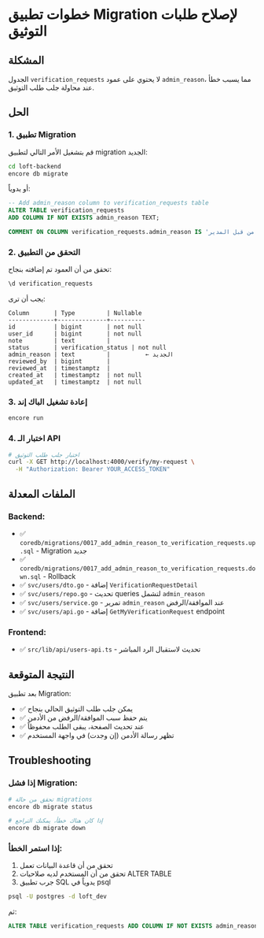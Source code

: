 # خطوات تطبيق Migration لإصلاح طلبات التوثيق

## المشكلة
الجدول `verification_requests` لا يحتوي على عمود `admin_reason`، مما يسبب خطأ عند محاولة جلب طلب التوثيق.

## الحل

### 1. تطبيق Migration
قم بتشغيل الأمر التالي لتطبيق migration الجديد:

```bash
cd loft-backend
encore db migrate
```

أو يدوياً:

```sql
-- Add admin_reason column to verification_requests table
ALTER TABLE verification_requests 
ADD COLUMN IF NOT EXISTS admin_reason TEXT;

COMMENT ON COLUMN verification_requests.admin_reason IS 'سبب الموافقة أو الرفض من قبل المدير';
```

### 2. التحقق من التطبيق
تحقق من أن العمود تم إضافته بنجاح:

```sql
\d verification_requests
```

يجب أن ترى:
```
Column       | Type         | Nullable
-------------+--------------+----------
id           | bigint       | not null
user_id      | bigint       | not null
note         | text         |
status       | verification_status | not null
admin_reason | text         |          ← الجديد
reviewed_by  | bigint       |
reviewed_at  | timestamptz  |
created_at   | timestamptz  | not null
updated_at   | timestamptz  | not null
```

### 3. إعادة تشغيل الباك إند

```bash
encore run
```

### 4. اختبار الـ API

```bash
# اختبار جلب طلب التوثيق
curl -X GET http://localhost:4000/verify/my-request \
  -H "Authorization: Bearer YOUR_ACCESS_TOKEN"
```

## الملفات المعدلة

### Backend:
- ✅ `coredb/migrations/0017_add_admin_reason_to_verification_requests.up.sql` - Migration جديد
- ✅ `coredb/migrations/0017_add_admin_reason_to_verification_requests.down.sql` - Rollback
- ✅ `svc/users/dto.go` - إضافة `VerificationRequestDetail`
- ✅ `svc/users/repo.go` - تحديث queries لتشمل `admin_reason`
- ✅ `svc/users/service.go` - تمرير `admin_reason` عند الموافقة/الرفض
- ✅ `svc/users/api.go` - إضافة `GetMyVerificationRequest` endpoint

### Frontend:
- ✅ `src/lib/api/users-api.ts` - تحديث لاستقبال الرد المباشر

## النتيجة المتوقعة

بعد تطبيق Migration:
- ✅ يمكن جلب طلب التوثيق الحالي بنجاح
- ✅ يتم حفظ سبب الموافقة/الرفض من الأدمن
- ✅ عند تحديث الصفحة، يبقى الطلب محفوظاً
- ✅ تظهر رسالة الأدمن (إن وجدت) في واجهة المستخدم

## Troubleshooting

### إذا فشل Migration:
```bash
# تحقق من حالة migrations
encore db migrate status

# إذا كان هناك خطأ، يمكنك التراجع
encore db migrate down
```

### إذا استمر الخطأ:
1. تحقق من أن قاعدة البيانات تعمل
2. تحقق من أن المستخدم لديه صلاحيات ALTER TABLE
3. جرب تطبيق SQL يدوياً في psql

```bash
psql -U postgres -d loft_dev
```

ثم:
```sql
ALTER TABLE verification_requests ADD COLUMN IF NOT EXISTS admin_reason TEXT;
```
